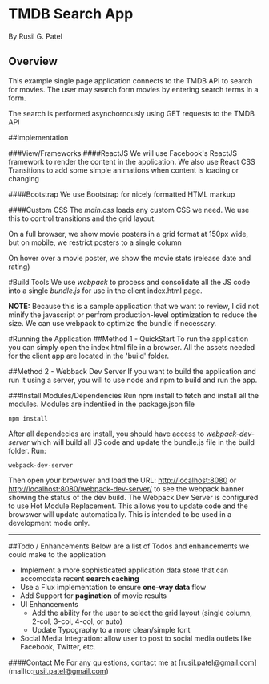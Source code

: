 TMDB Search App
===
By Rusil G. Patel
## Overview
This example single page application connects to the TMDB API to search for movies.  The user may search form movies by entering search terms in a form.

The search is performed asynchornously using GET requests to the TMDB API

##Implementation

###View/Frameworks
####ReactJS
We will use Facebook's ReactJS framework to render the content in the application.  We also use React CSS Transitions to add some simple animations when content is loading or changing

####Bootstrap
We use Bootstrap for nicely formatted HTML markup

####Custom CSS
The *main.css* loads any custom CSS we need.  We use this to control transitions and the grid layout.

On a full browser, we show movie posters in a grid format at 150px wide, but on mobile, we restrict posters to a single column

On hover over a movie poster, we show the movie stats (release date and rating)

#Build Tools
We use *webpack* to process and consolidate all the JS code into a single *bundle.js* for use in the client index.html page.

**NOTE:** Because this is a sample application that we want to review, I did not minify the javascript or perfrom production-level optimization to reduce the size.  We can use webpack to optimize the bundle if necessary.

#Running the Application
##Method 1 - QuickStart
To run the application you can simply open the index.html file in a browser.  All the assets needed for the client app are located in the 'build' folder.

##Method 2 - Webback Dev Server
If you want to build the application and run it using a server, you will to use node and npm to build and run the app.

###Install Modules/Dependencies
Run npm install to fetch and install all the modules.  Modules are indentiied in the package.json file

```
npm install
```

After all dependecies are install, you should have access to *webpack-dev-server* which will build all JS code and update the bundle.js file in the build folder.
Run:

```
webpack-dev-server
```
Then open your browswer and load the URL: [http://localhost:8080](http://localhost:8080) or [http://localhost:8080/webpack-dev-server/](http://localhost:8080/webpack-dev-server/) to see the webpack banner showing the status of the dev build.  The Webpack Dev Server is configured to use Hot Module Replacement.  This allows you to update code and the browswer will update automatically.  This is intended to be used in a development mode only.

---
##Todo / Enhancements
Below are a list of Todos and enhancements we could make to the application

 - Implement a more sophisticated application data store that can accomodate recent **search caching**
 - Use a Flux implementation to ensure **one-way data** flow
 - Add Support for **pagination** of movie results
 - UI Enhancements
   - Add the ability for the user to select the grid layout (single column, 2-col, 3-col, 4-col, or auto)
   - Update Typography to a more clean/simple font
 - Social Media Integration: allow user to post to social media outlets like Facebook, Twitter, etc.
 


####Contact Me
For any qu
estions, contact me at [rusil.patel@gmail.com] (mailto:rusil.patel@gmail.com)
